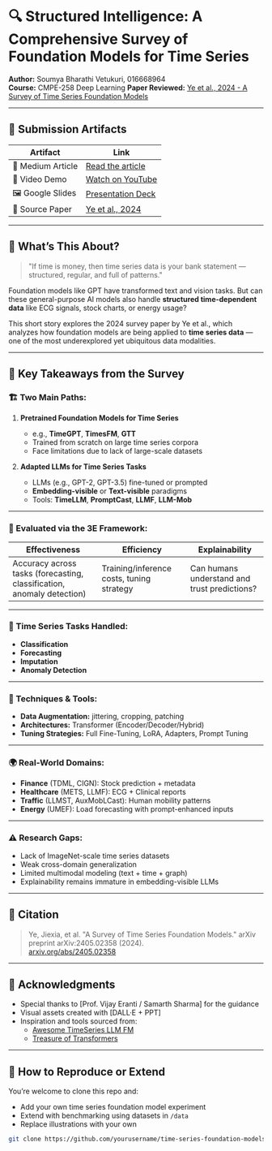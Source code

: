 # 🔍 Structured Intelligence: A Comprehensive Survey of Foundation Models for Time Series

**Author:** Soumya Bharathi Vetukuri, 016668964  
**Course:** CMPE-258 Deep Learning 
**Paper Reviewed:** [Ye et al., 2024 - A Survey of Time Series Foundation Models](https://arxiv.org/pdf/2405.02358)

---
## 🔗 Submission Artifacts

| Artifact | Link |
|---------|------|
| 📖 Medium Article | [Read the article](https://medium.com/@soumyabharathi.vetukuri/structured-intelligence-a-comprehensive-survey-of-foundation-models-and-research-outlook-3d85ce6469b7) |
| 🎥 Video Demo | [Watch on YouTube](https://youtu.be/GQZ-6vpdrr8) |
| 🖼️ Google Slides | [Presentation Deck](https://www.slideshare.net/secret/2viGFmeiIFm7vU) |
| 📄 Source Paper | [Ye et al., 2024](https://arxiv.org/pdf/2405.02358) |

---

## 🧠 What’s This About?

> "If time is money, then time series data is your bank statement — structured, regular, and full of patterns."

Foundation models like GPT have transformed text and vision tasks. But can these general-purpose AI models also handle **structured time-dependent data** like ECG signals, stock charts, or energy usage?

This short story explores the 2024 survey paper by Ye et al., which analyzes how foundation models are being applied to **time series data** — one of the most underexplored yet ubiquitous data modalities.

---

## 🎯 Key Takeaways from the Survey

### 🏗️ Two Main Paths:
1. **Pretrained Foundation Models for Time Series**  
   - e.g., **TimeGPT**, **TimesFM**, **GTT**  
   - Trained from scratch on large time series corpora  
   - Face limitations due to lack of large-scale datasets

2. **Adapted LLMs for Time Series Tasks**  
   - LLMs (e.g., GPT-2, GPT-3.5) fine-tuned or prompted  
   - **Embedding-visible** or **Text-visible** paradigms  
   - Tools: **TimeLLM**, **PromptCast**, **LLMF**, **LLM-Mob**

---

### 🔁 Evaluated via the 3E Framework:
| Effectiveness | Efficiency | Explainability |
|---------------|------------|----------------|
| Accuracy across tasks (forecasting, classification, anomaly detection) | Training/inference costs, tuning strategy | Can humans understand and trust predictions? |

---

### 🧪 Time Series Tasks Handled:
- **Classification**
- **Forecasting**
- **Imputation**
- **Anomaly Detection**

---

### 🧰 Techniques & Tools:
- **Data Augmentation:** jittering, cropping, patching
- **Architectures:** Transformer (Encoder/Decoder/Hybrid)
- **Tuning Strategies:** Full Fine-Tuning, LoRA, Adapters, Prompt Tuning

---

### 🌍 Real-World Domains:
- **Finance** (TDML, CIGN): Stock prediction + metadata
- **Healthcare** (METS, LLMF): ECG + Clinical reports
- **Traffic** (LLMST, AuxMobLCast): Human mobility patterns
- **Energy** (UMEF): Load forecasting with prompt-enhanced inputs

---

### ⚠️ Research Gaps:
- Lack of ImageNet-scale time series datasets
- Weak cross-domain generalization
- Limited multimodal modeling (text + time + graph)
- Explainability remains immature in embedding-visible LLMs

---


## 🧾 Citation

> Ye, Jiexia, et al. "A Survey of Time Series Foundation Models." arXiv preprint arXiv:2405.02358 (2024).  
> [arxiv.org/abs/2405.02358](https://arxiv.org/abs/2405.02358)

---

## 🙌 Acknowledgments

- Special thanks to [Prof. Vijay Eranti / Samarth Sharma] for the guidance  
- Visual assets created with [DALL·E + PPT]  
- Inspiration and tools sourced from:
  - [Awesome TimeSeries LLM FM](https://github.com/start2020/Awesome-TimeSeries-LLM-FM)
  - [Treasure of Transformers](https://github.com/ashishpatel26/Treasure-of-Transformers)

---

## 📌 How to Reproduce or Extend

You’re welcome to clone this repo and:
- Add your own time series foundation model experiment
- Extend with benchmarking using datasets in `/data`
- Replace illustrations with your own

```bash
git clone https://github.com/yourusername/time-series-foundation-models-review.git
